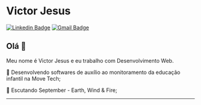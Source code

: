<!--
**victorgesus/victorgesus** is a ✨ _special_ ✨ repository because its `README.md` (this file) appears on your GitHub profile.

Here are some ideas to get you started:

- 🔭Tra
- 🌱 I’m currently learning ...
- 👯 I’m looking to collaborate on ...
- 🤔 I’m looking for help with ...
- 💬 Ask me about ...
- 📫 How to reach me: ...
- 😄 Pronouns: ...
- ⚡ Fun fact: ...
-->

# Victor Jesus

[![Linkedin Badge](https://img.shields.io/badge/-LinkedIn-blue?style=flat-square&logo=Linkedin&logoColor=white&link=https://www.linkedin.com/in/victorjesus/)](https://www.linkedin.com/in/victorjesus/)
[![Gmail Badge](https://img.shields.io/badge/-Gmail-c14438?style=flat-square&logo=Gmail&logoColor=white&link=mailto:victor.jesus@usp.br)](mailto:victor.jesus@usp.br)

## Olá 👋

Meu nome é Victor Jesus e eu trabalho com Desenvolvimento Web. 

:memo: Desenvolvendo softwares de auxílio ao monitoramento da educação infantil na Move Tech;

:musical_note: Escutando September - Earth, Wind & Fire;

---
